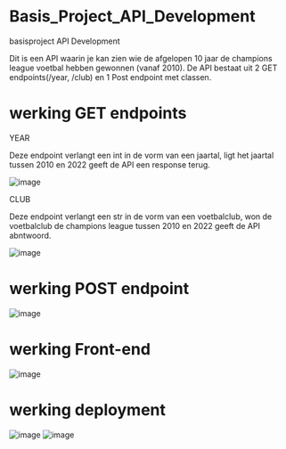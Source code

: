 # Basis_Project_API_Development
basisproject API Development

Dit is een API waarin je kan zien wie de afgelopen 10 jaar de champions league voetbal hebben gewonnen (vanaf 2010).
De API bestaat uit 2 GET endpoints(/year, /club) en 1 Post endpoint met classen.


# werking GET endpoints
YEAR

Deze endpoint verlangt een int in de vorm van een jaartal, ligt het jaartal tussen 2010 en 2022 geeft de API een response terug.

![image](https://user-images.githubusercontent.com/57671114/202914728-e1154877-4fc7-466c-bf55-9954b548e7ce.png)

CLUB

Deze endpoint verlangt een str in de vorm van een voetbalclub, won de voetbalclub de champions league tussen 2010 en 2022 geeft de API abntwoord.

![image](https://user-images.githubusercontent.com/57671114/202914746-f979004d-17e6-4937-a337-9fc5fdf68799.png)


# werking POST endpoint
![image](https://user-images.githubusercontent.com/57671114/202914812-c962da95-8e08-4bbb-b703-87b265afdc85.png)



# werking Front-end
![image](https://user-images.githubusercontent.com/57671114/202915022-e1d8fb2b-e316-4e3a-a182-16e2f7d0778f.png)


# werking deployment
![image](https://user-images.githubusercontent.com/57671114/202915103-fa95a1cb-3f62-4357-be46-67aee1feaa62.png)
![image](https://user-images.githubusercontent.com/57671114/202915138-908a68d3-9fa0-4c74-8f3c-e14b80f5aed7.png)
